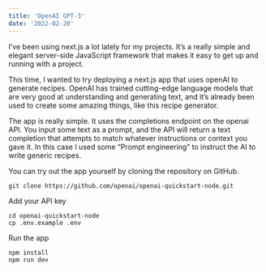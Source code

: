 ```yaml
---
title: 'OpenAI GPT-3'
date: '2022-02-20'
---
```


I’ve been using next.js a lot lately for my projects. It’s a really simple and elegant server-side JavaScript framework that makes it easy to get up and running with a project.

This time, I wanted to try deploying a next.js app that uses openAI to generate recipes. OpenAI has trained cutting-edge language models that are very good at understanding and generating text, and it’s already been used to create some amazing things, like this recipe generator.

The app is really simple. It uses the completions endpoint on the openai API. You input some text as a prompt, and the API will return a text completion that attempts to match whatever instructions or context you gave it. In this case I used some “Prompt engineering” to instruct the AI to write generic recipes.

You can try out the app yourself by cloning the repository on GitHub.

	git clone https://github.com/openai/openai-quickstart-node.git

Add your API key

	cd openai-quickstart-node
	cp .env.example .env

Run the app

	npm install
	npm run dev